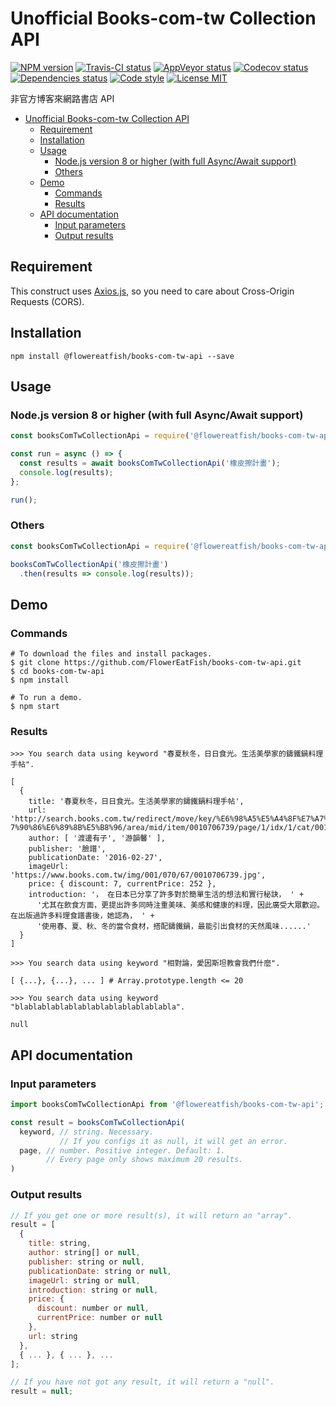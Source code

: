 # Unofficial Books-com-tw Collection API

[![NPM version](https://img.shields.io/npm/v/@flowereatfish/books-com-tw-api.svg)](https://www.npmjs.com/package/@flowereatfish/books-com-tw-api)
[![Travis-CI status](https://travis-ci.com/FlowerEatFish/books-com-tw-api.svg?branch=master)](https://travis-ci.com/FlowerEatFish/books-com-tw-api/builds)
[![AppVeyor status](https://ci.appveyor.com/api/projects/status/tg20it4v5621vv3y/branch/master?svg=true)](https://ci.appveyor.com/project/FlowerEatFish/books-com-tw-api/history)
[![Codecov status](https://codecov.io/gh/FlowerEatFish/books-com-tw-api/branch/master/graph/badge.svg)](https://codecov.io/gh/FlowerEatFish/books-com-tw-api/commits)
[![Dependencies status](https://david-dm.org/FlowerEatFish/books-com-tw-api/status.svg)](https://david-dm.org/FlowerEatFish/books-com-tw-api)
[![Code style](https://img.shields.io/badge/code_style-standard-brightgreen.svg)](https://standardjs.com)
[![License MIT](https://img.shields.io/badge/license-MIT-blue.svg)](https://opensource.org/licenses/MIT)

非官方博客來網路書店 API

- [Unofficial Books-com-tw Collection API](#unofficial-books-com-tw-collection-api)
  - [Requirement](#requirement)
  - [Installation](#installation)
  - [Usage](#usage)
    - [Node.js version 8 or higher (with full Async/Await support)](#nodejs-version-8-or-higher-with-full-asyncawait-support)
    - [Others](#others)
  - [Demo](#demo)
    - [Commands](#commands)
    - [Results](#results)
  - [API documentation](#api-documentation)
    - [Input parameters](#input-parameters)
    - [Output results](#output-results)

## Requirement

This construct uses [Axios.js](https://github.com/axios/axios), so you need to care about Cross-Origin Requests (CORS).

## Installation

```shell
npm install @flowereatfish/books-com-tw-api --save
```

## Usage

### Node.js version 8 or higher (with full Async/Await support)

```javascript
const booksComTwCollectionApi = require('@flowereatfish/books-com-tw-api');

const run = async () => {
  const results = await booksComTwCollectionApi('橡皮擦計畫');
  console.log(results);
};

run();
```

### Others

```javascript
const booksComTwCollectionApi = require('@flowereatfish/books-com-tw-api');

booksComTwCollectionApi('橡皮擦計畫')
  .then(results => console.log(results));
```

## Demo

### Commands

```shell
# To download the files and install packages.
$ git clone https://github.com/FlowerEatFish/books-com-tw-api.git
$ cd books-com-tw-api
$ npm install

# To run a demo.
$ npm start
```

### Results

```shell
>>> You search data using keyword "春夏秋冬，日日食光。生活美學家的鑄鐵鍋料理手帖".

[
  {
    title: '春夏秋冬，日日食光。生活美學家的鑄鐵鍋料理手帖',
    url: 'http://search.books.com.tw/redirect/move/key/%E6%98%A5%E5%A4%8F%E7%A7%8B%E5%86%AC%EF%BC%8C%E6%97%A5%E6%97%A5%E9%A3%9F%E5%85%89%E3%80%82%E7%94%9F%E6%B4%BB%E7%BE%8E%E5%AD%B8%E5%AE%B6%E7%9A%84%E9%91%84%E9%90%B5%E9%8D%8B%E6%96%99%E
7%90%86%E6%89%8B%E5%B8%96/area/mid/item/0010706739/page/1/idx/1/cat/001/pdf/1',
    author: [ '渡邊有子', '游韻馨' ],
    publisher: '臉譜',
    publicationDate: '2016-02-27',
    imageUrl: 'https://www.books.com.tw/img/001/070/67/0010706739.jpg',
    price: { discount: 7, currentPrice: 252 },
    introduction: '， 在日本已分享了許多對於簡單生活的想法和實行秘訣， ' +
      '尤其在飲食方面，更提出許多同時注重美味、美感和健康的料理，因此廣受大眾歡迎。 在出版過許多料理食譜書後，她認為， ' +
      '使用春、夏、秋、冬的當令食材，搭配鑄鐵鍋，最能引出食材的天然風味......'
  }
]
```

```shell
>>> You search data using keyword "相對論，愛因斯坦教會我們什麼".

[ {...}, {...}, ... ] # Array.prototype.length <= 20
```

```shell
>>> You search data using keyword "blablablablablablablablablablablabla".

null
```

## API documentation

### Input parameters

```javascript
import booksComTwCollectionApi from '@flowereatfish/books-com-tw-api';

const result = booksComTwCollectionApi(
  keyword, // string. Necessary.
           // If you configs it as null, it will get an error.
  page, // number. Positive integer. Default: 1.
        // Every page only shows maximum 20 results.
)
```

### Output results

```javascript
// If you get one or more result(s), it will return an "array".
result = [
  {
    title: string,
    author: string[] or null,
    publisher: string or null,
    publicationDate: string or null,
    imageUrl: string or null,
    introduction: string or null,
    price: {
      discount: number or null,
      currentPrice: number or null
    },
    url: string
  },
  { ... }, { ... }, ...
];

// If you have not got any result, it will return a "null".
result = null;
```
